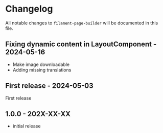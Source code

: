 # Changelog

All notable changes to `filament-page-builder` will be documented in this file.

## Fixing dynamic content  in LayoutComponent - 2024-05-16

- Make image downloadable
- Adding missing translations

## First release - 2024-05-03

First release

## 1.0.0 - 202X-XX-XX

- initial release
